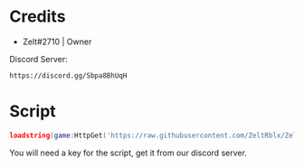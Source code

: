 # Credits
   
- Zelt#2710 | Owner

Discord Server:
```
https://discord.gg/Sbpa8BhUqH
```

# Script

```lua
loadstring(game:HttpGet('https://raw.githubusercontent.com/ZeltRblx/ZeltHub/main/MainLoader.lua'))()
```

You will need a key for the script, get it from our discord server.
